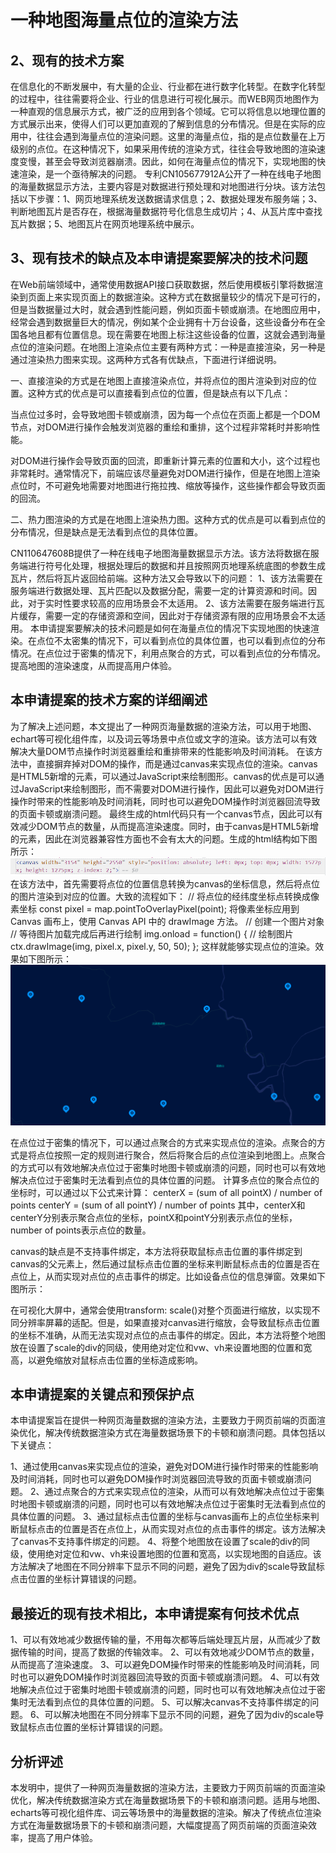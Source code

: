 # 一种地图海量点位的渲染方法

## 2、现有的技术方案

在信息化的不断发展中，有大量的企业、行业都在进行数字化转型。在数字化转型的过程中，往往需要将企业、行业的信息进行可视化展示。而WEB网页地图作为一种直观的信息展示方式，被广泛的应用到各个领域。它可以将信息以地理位置的方式展示出来，使得人们可以更加直观的了解到信息的分布情况。但是在实际的应用中，往往会遇到海量点位的渲染问题。这里的海量点位，指的是点位数量在上万级别的点位。在这种情况下，如果采用传统的渲染方式，往往会导致地图的渲染速度变慢，甚至会导致浏览器崩溃。因此，如何在海量点位的情况下，实现地图的快速渲染，是一个亟待解决的问题。
专利CN105677912A公开了一种在线电子地图的海量数据显示方法，主要内容是对数据进行预处理和对地图进行分块。该方法包括以下步骤：1、网页地理系统发送数据请求信息；2、数据处理发布服务端；3、判断地图瓦片是否存在，根据海量数据符号化信息生成切片；4、从瓦片库中查找瓦片数据；5、地图瓦片在网页地理系统中展示。

## 3、现有技术的缺点及本申请提案要解决的技术问题

在Web前端领域中，通常使用数据API接口获取数据，然后使用模板引擎将数据渲染到页面上来实现页面上的数据渲染。这种方式在数据量较少的情况下是可行的，但是当数据量过大时，就会遇到性能问题，例如页面卡顿或崩溃。在地图应用中，经常会遇到数据量巨大的情况，例如某个企业拥有十万台设备，这些设备分布在全国各地且都有位置信息。现在需要在地图上标注这些设备的位置，这就会遇到海量点位的渲染问题。在地图上渲染点位主要有两种方式：一种是直接渲染，另一种是通过渲染热力图来实现。这两种方式各有优缺点，下面进行详细说明。

一、直接渲染的方式是在地图上直接渲染点位，并将点位的图片渲染到对应的位置。这种方式的优点是可以直接看到点位的位置，但是缺点有以下几点：

当点位过多时，会导致地图卡顿或崩溃，因为每一个点位在页面上都是一个DOM节点，对DOM进行操作会触发浏览器的重绘和重排，这个过程非常耗时并影响性能。

对DOM进行操作会导致页面的回流，即重新计算元素的位置和大小，这个过程也非常耗时。通常情况下，前端应该尽量避免对DOM进行操作，但是在地图上渲染点位时，不可避免地需要对地图进行拖拉拽、缩放等操作，这些操作都会导致页面的回流。

二、热力图渲染的方式是在地图上渲染热力图。这种方式的优点是可以看到点位的分布情况，但是缺点是无法看到点位的具体位置。

CN110647608B提供了一种在线电子地图海量数据显示方法。该方法将数据在服务端进行符号化处理，根据处理后的数据和并且按照网页地理系统底图的参数生成瓦片，然后将瓦片返回给前端。这种方法又会导致以下的问题：
1、该方法需要在服务端进行数据处理、瓦片匹配以及数据分配，需要一定的计算资源和时间。因此，对于实时性要求较高的应用场景会不太适用。
2、该方法需要在服务端进行瓦片缓存，需要一定的存储资源和空间，因此对于存储资源有限的应用场景会不太适用。
本申请提案要解决的技术问题是如何在海量点位的情况下实现地图的快速渲染。在点位不太密集的情况下，可以看到点位的具体位置，也可以看到点位的分布情况。在点位过于密集的情况下，利用点聚合的方式，可以看到点位的分布情况。提高地图的渲染速度，从而提高用户体验。

## 本申请提案的技术方案的详细阐述

为了解决上述问题，本文提出了一种网页海量数据的渲染方法，可以用于地图、echart等可视化组件库，以及词云等场景中点位或文字的渲染。该方法可以有效解决大量DOM节点操作时浏览器重绘和重排带来的性能影响及时间消耗。
在该方法中，直接摒弃掉对DOM的操作，而是通过canvas来实现点位的渲染。canvas是HTML5新增的元素，可以通过JavaScript来绘制图形。canvas的优点是可以通过JavaScript来绘制图形，而不需要对DOM进行操作，因此可以避免对DOM进行操作时带来的性能影响及时间消耗，同时也可以避免DOM操作时浏览器回流导致的页面卡顿或崩溃问题。
最终生成的html代码只有一个canvas节点，因此可以有效减少DOM节点的数量，从而提高渲染速度。同时，由于canvas是HTML5新增的元素，因此在浏览器兼容性方面也不会有太大的问题。生成的html结构如下图所示：
![Alt text](image.png)
在该方法中，首先需要将点位的位置信息转换为canvas的坐标信息，然后将点位的图片渲染到对应的位置。大致的流程如下：
// 将点位的经纬度坐标点转换成像素坐标
const pixel = map.pointToOverlayPixel(point);
将像素坐标应用到 Canvas 画布上，使用 Canvas API 中的 drawImage 方法。
// 创建一个图片对象
// 等待图片加载完成后再进行绘制
img.onload = function() {
  // 绘制图片
  ctx.drawImage(img, pixel.x, pixel.y, 50, 50);
};
这样就能够实现点位的渲染。效果如下图所示：
![Alt text](image-1.png)

在点位过于密集的情况下，可以通过点聚合的方式来实现点位的渲染。点聚合的方式是将点位按照一定的规则进行聚合，然后将聚合后的点位渲染到地图上。点聚合的方式可以有效地解决点位过于密集时地图卡顿或崩溃的问题，同时也可以有效地解决点位过于密集时无法看到点位的具体位置的问题。
计算多点位的聚合点位的坐标时，可以通过以下公式来计算：
centerX = (sum of all pointX) / number of points
centerY = (sum of all pointY) / number of points
其中，centerX和centerY分别表示聚合点位的坐标，pointX和pointY分别表示点位的坐标，number of points表示点位的数量。

canvas的缺点是不支持事件绑定，本方法将获取鼠标点击位置的事件绑定到canvas的父元素上，然后通过鼠标点击位置的坐标来判断鼠标点击的位置是否在点位上，从而实现对点位的点击事件的绑定。比如设备点位的信息弹窗。效果如下图所示：

在可视化大屏中，通常会使用transform: scale()对整个页面进行缩放，以实现不同分辨率屏幕的适配。但是，如果直接对canvas进行缩放，会导致鼠标点击位置的坐标不准确，从而无法实现对点位的点击事件的绑定。因此，本方法将整个地图放在设置了scale的div的同级，使用绝对定位和vw、vh来设置地图的位置和宽高，以避免缩放对鼠标点击位置的坐标造成影响。

## 本申请提案的关键点和预保护点

本申请提案旨在提供一种网页海量数据的渲染方法，主要致力于网页前端的页面渲染优化，解决传统数据渲染方式在海量数据场景下的卡顿和崩溃问题。具体包括以下关键点：

1、通过使用canvas来实现点位的渲染，避免对DOM进行操作时带来的性能影响及时间消耗，同时也可以避免DOM操作时浏览器回流导致的页面卡顿或崩溃问题。
2、通过点聚合的方式来实现点位的渲染，从而可以有效地解决点位过于密集时地图卡顿或崩溃的问题，同时也可以有效地解决点位过于密集时无法看到点位的具体位置的问题。
3、通过鼠标点击位置的坐标与canvas画布上的点位坐标来判断鼠标点击的位置是否在点位上，从而实现对点位的点击事件的绑定。该方法解决了canvas不支持事件绑定的问题。
4、将整个地图放在设置了scale的div的同级，使用绝对定位和vw、vh来设置地图的位置和宽高，以实现地图的自适应。该方法解决了地图在不同分辨率下显示不同的问题，避免了因为div的scale导致鼠标点击位置的坐标计算错误的问题。

## 最接近的现有技术相比，本申请提案有何技术优点


1、可以有效地减少数据传输的量，不用每次都等后端处理瓦片层，从而减少了数据传输的时间，提高了数据的传输效率。
2、可以有效地减少DOM节点的数量，从而提高了渲染速度。
3、可以避免DOM操作时带来的性能影响及时间消耗，同时也可以避免DOM操作时浏览器回流导致的页面卡顿或崩溃问题。
4、可以有效地解决点位过于密集时地图卡顿或崩溃的问题，同时也可以有效地解决点位过于密集时无法看到点位的具体位置的问题。
5、可以解决canvas不支持事件绑定的问题。
6、可以解决地图在不同分辨率下显示不同的问题，避免了因为div的scale导致鼠标点击位置的坐标计算错误的问题。

## 分析评述

本发明中，提供了一种网页海量数据的渲染方法，主要致力于网页前端的页面渲染优化，解决传统数据渲染方式在海量数据场景下的卡顿和崩溃问题。适用与地图、echarts等可视化组件库、词云等场景中的海量数据的渲染。解决了传统点位渲染方式在海量数据场景下的卡顿和崩溃问题，大幅度提高了网页前端的页面渲染效率，提高了用户体验。

